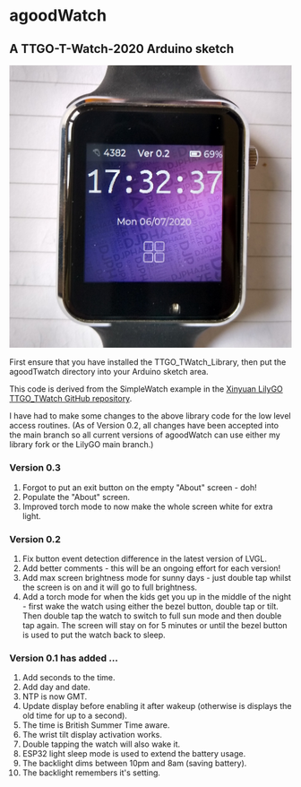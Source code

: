 # agoodWatch

## A TTGO-T-Watch-2020 Arduino sketch

![agood watch image](images/agoodWatchV02.jpg)

First ensure that you have installed the TTGO_TWatch_Library, then put the agoodTwatch directory into your Arduino sketch area.

This code is derived from the SimpleWatch example in the [Xinyuan LilyGO TTGO_TWatch GitHub repository](https://github.com/Xinyuan-LilyGO/TTGO_TWatch_Library).

I have had to make some changes to the above library code for the low level access routines. (As of Version 0.2, all changes have been accepted into the main branch so all current versions of agoodWatch can use either my library fork or the LilyGO main branch.)

### Version 0.3
1. Forgot to put an exit button on the empty "About" screen - doh!
2. Populate the "About" screen.
3. Improved torch mode to now make the whole screen white for extra light.

### Version 0.2
1. Fix button event detection difference in the latest version of LVGL.
2. Add better comments - this will be an ongoing effort for each version!
3. Add max screen brightness mode for sunny days - just double tap whilst the screen is on and it will go to full brightness.
4. Add a torch mode for when the kids get you up in the middle of the night - first wake the watch using either the bezel button, double tap or tilt. Then double tap the watch to switch to full sun mode and then double tap again. The screen will stay on for 5 minutes or until the bezel button is used to put the watch back to sleep.

### Version 0.1 has added ...
1. Add seconds to the time.
2. Add day and date.
3. NTP is now GMT.
4. Update display before enabling it after wakeup (otherwise is displays the old time for up to a second).
5. The time is British Summer Time aware.
6. The wrist tilt display activation works.
7. Double tapping the watch will also wake it.
8. ESP32 light sleep mode is used to extend the battery usage.
9. The backlight dims between 10pm and 8am (saving battery).
10. The backlight remembers it's setting.
